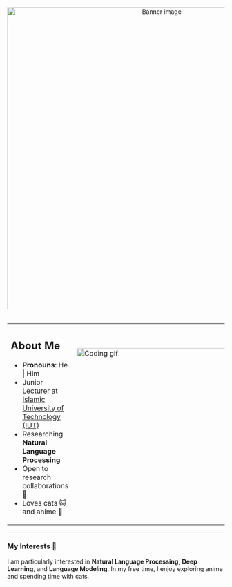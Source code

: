 <div align="center">
  <img src="[https://github.com/your-username/your-username/blob/main/Hey%2C%20I'm%20Tariq.png](https://github.com/tariquzzamanf/tariquzzamanf/blob/main/hi%20im%20tariq.png)" alt="Banner image" width="700">

  <br>
  <br>
</div>

<div align="center">
  <table>
    <tr>
      <td>
        <h2> About Me </h2>
        <ul>
          <li><b>Pronouns</b>: He | Him</li>
          <li>Junior Lecturer at <a href="https://www.iutoic-dhaka.edu">Islamic University of Technology (IUT)</a></li>
          <li>Researching <b>Natural Language Processing</b></li>
          <li>Open to research collaborations 🤝</li>
          <li>Loves cats 🐱 and anime 🎥</li>
        </ul>
      </td>
      <td>
        <img src="https://media.giphy.com/media/iIqmM5tTjmpOB9mpbn/giphy.gif" alt="Coding gif" width="350" align="right">
      </td>
    </tr>
  </table>
</div>

---

<div align="center">
  
<!-- Add your social links or remove this section if not needed -->
<!-- [<img src="https://seeklogo.com/images/L/linkedin-in-icon-logo-2E34704F04-seeklogo.com.png" width="3.5%"/>](https://www.linkedin.com/in/your-profile) &nbsp;
<a href="mailto:your-email@example.com"> <img src="https://seeklogo.com/images/G/gmail-logo-B9EE8C51F1-seeklogo.com.png" width="3.5%"/> &nbsp;
[<img src="https://seeklogo.com/images/T/twitter-2012-positive-logo-916EDF1309-seeklogo.com.png" width="3.5%"/>](https://twitter.com/your-profile) -->

</div>

### My Interests 💜
I am particularly interested in **Natural Language Processing**, **Deep Learning**, and **Language Modeling**. In my free time, I enjoy exploring anime and spending time with cats.

